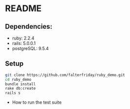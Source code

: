 # README

## Dependencies:

* ruby: 2.2.4
* rails: 5.0.0.1
* postgreSQL: 9.5.4

## Setup

```sh
git clone https://github.com/falterfriday/ruby_demo.git
cd ruby_demo
bundle install
rake db:create
rails s
```

* How to run the test suite
